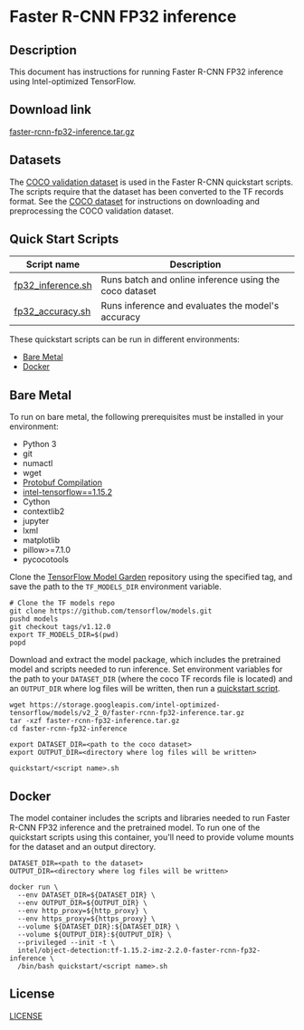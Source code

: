 <!--- 0. Title -->
# Faster R-CNN FP32 inference

<!-- 10. Description -->
## Description

This document has instructions for running Faster R-CNN FP32 inference using
Intel-optimized TensorFlow.

<!--- 20. Download link -->
## Download link

[faster-rcnn-fp32-inference.tar.gz](https://storage.googleapis.com/intel-optimized-tensorflow/models/v2_2_0/faster-rcnn-fp32-inference.tar.gz)

<!--- 30. Datasets -->
## Datasets

The [COCO validation dataset](http://cocodataset.org) is used in the
Faster R-CNN quickstart scripts. The scripts require that the dataset
has been converted to the TF records format. See the
[COCO dataset](/datasets/coco/README.md) for instructions on downloading
and preprocessing the COCO validation dataset.

<!--- 40. Quick Start Scripts -->
## Quick Start Scripts

| Script name | Description |
|-------------|-------------|
| [fp32_inference.sh](fp32_inference.sh) | Runs batch and online inference using the coco dataset |
| [fp32_accuracy.sh](fp32_accuracy.sh) | Runs inference and evaluates the model's accuracy |

These quickstart scripts can be run in different environments:
* [Bare Metal](#bare-metal)
* [Docker](#docker)

<!--- 50. Bare Metal -->
## Bare Metal

To run on bare metal, the following prerequisites must be installed in your environment:
* Python 3
* git
* numactl
* wget
* [Protobuf Compilation](https://github.com/tensorflow/models/blob/v1.12.0/research/object_detection/g3doc/installation.md#protobuf-compilation)
* [intel-tensorflow==1.15.2](https://pypi.org/project/intel-tensorflow/)
* Cython
* contextlib2
* jupyter
* lxml
* matplotlib
* pillow>=7.1.0
* pycocotools

Clone the [TensorFlow Model Garden](https://github.com/tensorflow/models)
repository using the specified tag, and save the path to the `TF_MODELS_DIR`
environment variable.
```
# Clone the TF models repo
git clone https://github.com/tensorflow/models.git
pushd models
git checkout tags/v1.12.0
export TF_MODELS_DIR=$(pwd)
popd
```

Download and extract the model package, which includes the pretrained
model and scripts needed to run inference. Set environment variables
for the path to your `DATASET_DIR` (where the coco TF records file is
located) and an `OUTPUT_DIR` where log files will be written, then run a
[quickstart script](#quick-start-scripts).
```
wget https://storage.googleapis.com/intel-optimized-tensorflow/models/v2_2_0/faster-rcnn-fp32-inference.tar.gz
tar -xzf faster-rcnn-fp32-inference.tar.gz
cd faster-rcnn-fp32-inference

export DATASET_DIR=<path to the coco dataset>
export OUTPUT_DIR=<directory where log files will be written>

quickstart/<script name>.sh
```

<!--- 60. Docker -->
## Docker

The model container includes the scripts and libraries needed to run 
Faster R-CNN FP32 inference and the pretrained model. To run one of the quickstart scripts
using this container, you'll need to provide volume mounts for the dataset 
and an output directory.

```
DATASET_DIR=<path to the dataset>
OUTPUT_DIR=<directory where log files will be written>

docker run \
  --env DATASET_DIR=${DATASET_DIR} \
  --env OUTPUT_DIR=${OUTPUT_DIR} \
  --env http_proxy=${http_proxy} \
  --env https_proxy=${https_proxy} \
  --volume ${DATASET_DIR}:${DATASET_DIR} \
  --volume ${OUTPUT_DIR}:${OUTPUT_DIR} \
  --privileged --init -t \
  intel/object-detection:tf-1.15.2-imz-2.2.0-faster-rcnn-fp32-inference \
  /bin/bash quickstart/<script name>.sh
```

<!--- 80. License -->
## License

[LICENSE](/LICENSE)

